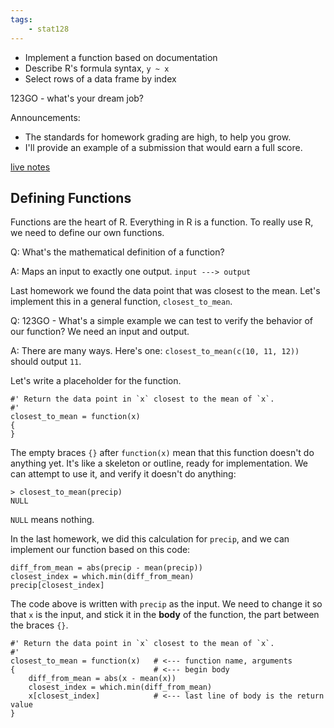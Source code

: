 ```yaml
---
tags:
    - stat128
---
```


- Implement a function based on documentation
- Describe R's formula syntax, `y ~ x`
- Select rows of a data frame by index

123GO - what's your dream job?

Announcements:

- The standards for homework grading are high, to help you grow.
- I'll provide an example of a submission that would earn a full score.

[live notes](https://github.com/clarkfitzg/stat128/blob/master/2020-09-18.Rmd)


## Defining Functions

Functions are the heart of R.
Everything in R is a function.
To really use R, we need to define our own functions.

Q: What's the mathematical definition of a function?

A: Maps an input to exactly one output. `input ---> output`

Last homework we found the data point that was closest to the mean.
Let's implement this in a general function, `closest_to_mean`.

Q: 123GO - What's a simple example we can test to verify the behavior of our function?
We need an input and output.

A: There are many ways. Here's one: `closest_to_mean(c(10, 11, 12))` should output `11`.

Let's write a placeholder for the function.

```{r}
#' Return the data point in `x` closest to the mean of `x`.
#'
closest_to_mean = function(x)
{
}
```

The empty braces `{}` after `function(x)` mean that this function doesn't do anything yet.
It's like a skeleton or outline, ready for implementation.
We can attempt to use it, and verify it doesn't do anything:

```{r}
> closest_to_mean(precip)
NULL
```

`NULL` means nothing.

In the last homework, we did this calculation for `precip`, and we can implement our function based on this code:

```{r}
diff_from_mean = abs(precip - mean(precip))
closest_index = which.min(diff_from_mean)
precip[closest_index]
```

The code above is written with `precip` as the input.
We need to change it so that `x` is the input, and stick it in the __body__ of the function, the part between the braces `{}`.

```{r}
#' Return the data point in `x` closest to the mean of `x`.
#'
closest_to_mean = function(x)   # <--- function name, arguments
{                               # <--- begin body
    diff_from_mean = abs(x - mean(x))
    closest_index = which.min(diff_from_mean)
    x[closest_index]            # <--- last line of body is the return value
}
```


